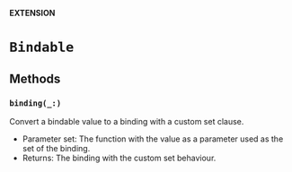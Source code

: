 **EXTENSION**

# `Bindable`

## Methods
### `binding(_:)`

Convert a bindable value to a binding with a custom set clause.
- Parameter set: The function with the value as a parameter used as the set of the binding.
- Returns: The binding with the custom set behaviour.
